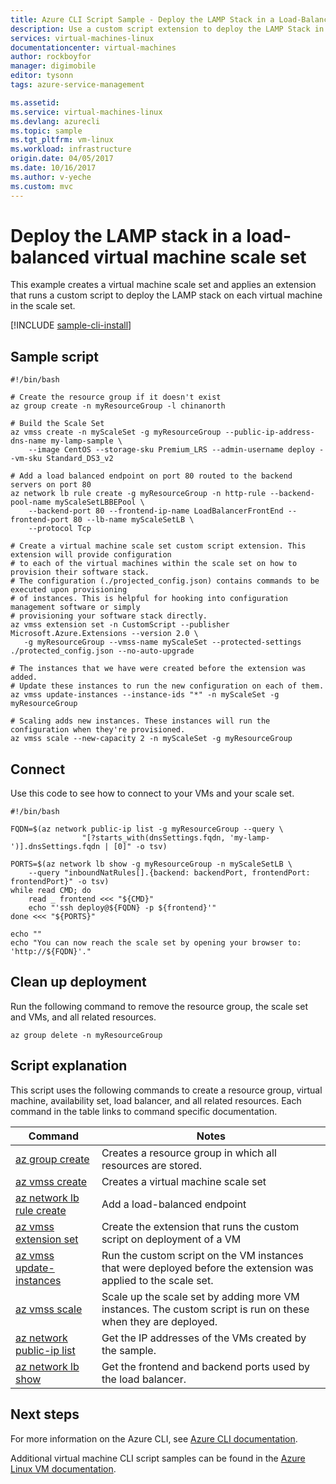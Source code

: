 ```yaml
---
title: Azure CLI Script Sample - Deploy the LAMP Stack in a Load-Balanced Virutal Machin Scale Set | Azure
description: Use a custom script extension to deploy the LAMP Stack in a load=balanced virtual machine scale set on Azure.
services: virtual-machines-linux
documentationcenter: virtual-machines
author: rockboyfor
manager: digimobile
editor: tysonn
tags: azure-service-management

ms.assetid:
ms.service: virtual-machines-linux
ms.devlang: azurecli
ms.topic: sample
ms.tgt_pltfrm: vm-linux
ms.workload: infrastructure
origin.date: 04/05/2017
ms.date: 10/16/2017
ms.author: v-yeche
ms.custom: mvc
---
```


# Deploy the LAMP stack in a load-balanced virtual machine scale set

This example creates a virtual machine scale set
and applies an extension that runs a custom script to deploy the LAMP stack
on each virtual machine in the scale set.

[!INCLUDE [sample-cli-install](../../../includes/sample-cli-install.md)]

## Sample script

```azurecli
#!/bin/bash

# Create the resource group if it doesn't exist
az group create -n myResourceGroup -l chinanorth

# Build the Scale Set
az vmss create -n myScaleSet -g myResourceGroup --public-ip-address-dns-name my-lamp-sample \
    --image CentOS --storage-sku Premium_LRS --admin-username deploy --vm-sku Standard_DS3_v2

# Add a load balanced endpoint on port 80 routed to the backend servers on port 80
az network lb rule create -g myResourceGroup -n http-rule --backend-pool-name myScaleSetLBBEPool \
    --backend-port 80 --frontend-ip-name LoadBalancerFrontEnd --frontend-port 80 --lb-name myScaleSetLB \
    --protocol Tcp

# Create a virtual machine scale set custom script extension. This extension will provide configuration
# to each of the virtual machines within the scale set on how to provision their software stack.
# The configuration (./projected_config.json) contains commands to be executed upon provisioning
# of instances. This is helpful for hooking into configuration management software or simply
# provisioning your software stack directly.
az vmss extension set -n CustomScript --publisher Microsoft.Azure.Extensions --version 2.0 \
   -g myResourceGroup --vmss-name myScaleSet --protected-settings ./protected_config.json --no-auto-upgrade

# The instances that we have were created before the extension was added.
# Update these instances to run the new configuration on each of them.
az vmss update-instances --instance-ids "*" -n myScaleSet -g myResourceGroup

# Scaling adds new instances. These instances will run the configuration when they're provisioned.
az vmss scale --new-capacity 2 -n myScaleSet -g myResourceGroup

```

## Connect

Use this code to see how to connect to your VMs and your scale set.

```azurecli
#!/bin/bash

FQDN=$(az network public-ip list -g myResourceGroup --query \
                "[?starts_with(dnsSettings.fqdn, 'my-lamp-')].dnsSettings.fqdn | [0]" -o tsv)

PORTS=$(az network lb show -g myResourceGroup -n myScaleSetLB \
    --query "inboundNatRules[].{backend: backendPort, frontendPort: frontendPort}" -o tsv)
while read CMD; do
    read _ frontend <<< "${CMD}"
    echo "'ssh deploy@${FQDN} -p ${frontend}'"
done <<< "${PORTS}"

echo ""
echo "You can now reach the scale set by opening your browser to: 'http://${FQDN}'."
```

## Clean up deployment 

Run the following command to remove the resource group, the scale set and VMs, and all related resources.

```azurecli 
az group delete -n myResourceGroup
```

## Script explanation

This script uses the following commands to create a resource group, virtual machine, availability set, load balancer, and all related resources. Each command in the table links to command specific documentation.

| Command | Notes |
|---|---|
| [az group create](https://docs.microsoft.com/cli/azure/group#az_group_create) | Creates a resource group in which all resources are stored. |
| [az vmss create](https://docs.microsoft.com/cli/azure/vmss#az_vmss_create) | Creates a virtual machine scale set |
| [az network lb rule create](https://docs.microsoft.com/cli/azure/network/lb/rule#az_network_lb_rule_create) | Add a load-balanced endpoint |
| [az vmss extension set](https://docs.microsoft.com/cli/azure/vmss/extension#az_vmss_extension_set) | Create the extension that runs the custom script on deployment of a VM |
| [az vmss update-instances](https://docs.microsoft.com/cli/azure/vmss#az_vmss_update_instances) | Run the custom script on the VM instances that were deployed before the extension was applied to the scale set. |
| [az vmss scale](https://docs.microsoft.com/cli/azure/vmss#az_vmss_scale) | Scale up the scale set by adding more VM instances. The custom script is run on these when they are deployed. |
| [az network public-ip list](https://docs.microsoft.com/cli/azure/network/public-ip#az_network_public_ip_list) | Get the IP addresses of the VMs created by the sample. |
| [az network lb show](https://docs.microsoft.com/cli/azure/network/lb#az_network_lb_show) | Get the frontend and backend ports used by the load balancer. |

## Next steps

For more information on the Azure CLI, see [Azure CLI documentation](https://docs.microsoft.com/cli/azure/overview).

Additional virtual machine CLI script samples can be found in the [Azure Linux VM documentation](../linux/cli-samples.md?toc=%2fvirtual-machines%2flinux%2ftoc.json).

<!--Update_Description: update link-->